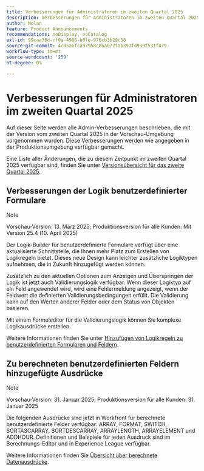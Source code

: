 ```yaml
---
title: Verbesserungen für Administratoren im zweiten Quartal 2025
description: Verbesserungen für Administratoren im zweiten Quartal 2025
author: Nolan
feature: Product Announcements
recommendations: noDisplay, noCatalog
exl-id: 99caa38d-cf0a-4986-b0fe-976cb3b29c58
source-git-commit: 4cd5a6fca97958c8ba072fab391fd939f531f479
workflow-type: tm+mt
source-wordcount: '259'
ht-degree: 0%

---
```


# Verbesserungen für Administratoren im zweiten Quartal 2025

Auf dieser Seite werden alle Admin-Verbesserungen beschrieben, die mit der Version vom zweiten Quartal 2025 in der Vorschau-Umgebung vorgenommen wurden. Diese Verbesserungen werden wie angegeben in der Produktionsumgebung verfügbar gemacht.

Eine Liste aller Änderungen, die zu diesem Zeitpunkt im zweiten Quartal 2025 verfügbar sind, finden Sie unter [Versionsübersicht für das zweite Quartal 2025](/help/quicksilver/product-announcements/product-releases/25-q2-release-activity/25-q2-release-overview.md).

## Verbesserungen der Logik benutzerdefinierter Formulare



>[!NOTE]
>
>Vorschau-Version: 13. März 2025; Produktionsversion für alle Kunden: Mit Version 25.4 (10. April 2025)

Der Logik-Builder für benutzerdefinierte Formulare verfügt über eine aktualisierte Schnittstelle, die Ihnen mehr Platz zum Erstellen von Logikregeln bietet. Dieses neue Design kann leichter zusätzliche Logiktypen aufnehmen, die in Zukunft hinzugefügt werden können.

Zusätzlich zu den aktuellen Optionen zum Anzeigen und Überspringen der Logik ist jetzt auch Validierungslogik verfügbar. Wenn dieser Logiktyp auf ein Feld angewendet wird, wird eine Fehlermeldung angezeigt, wenn der Feldwert die definierten Validierungsbedingungen erfüllt. Die Validierung kann auf den Werten anderer Felder oder dem Status von Objekten basieren.

Mit einem Formeleditor für die Validierungslogik können Sie komplexe Logikausdrücke erstellen.

Weitere Informationen finden Sie unter [Hinzufügen von Logikregeln zu benutzerdefinierten Formularen und Feldern](/help/quicksilver/administration-and-setup/customize-workfront/create-manage-custom-forms/form-designer/design-a-form/display-skip-logic-form-designer.md).

## Zu berechneten benutzerdefinierten Feldern hinzugefügte Ausdrücke

>[!NOTE]
>
>Vorschau-Version: 31. Januar 2025; Produktionsversion für alle Kunden: 31. Januar 2025

Die folgenden Ausdrücke sind jetzt in Workfront für berechnete benutzerdefinierte Felder verfügbar: ARRAY, FORMAT, SWITCH, SORTASCARRAY, SORTDESCARRAY, ARRAYLENGTH, ARRAYELEMENT und ADDHOUR. Definitionen und Beispiele für jeden Ausdruck sind im Berechnungs-Editor und in Experience League verfügbar.

Weitere Informationen finden Sie [Übersicht über berechnete Datenausdrücke](/help/quicksilver/reports-and-dashboards/reports/calc-cstm-data-reports/calculated-data-expressions.md).
